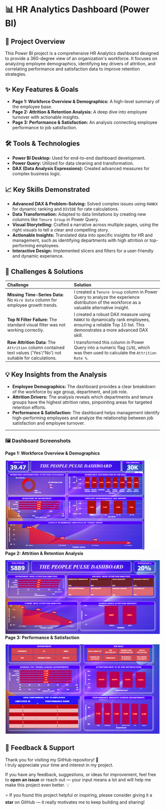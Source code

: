 # 📊 HR Analytics Dashboard (Power BI)

## 📌 Project Overview

This Power BI project is a comprehensive HR Analytics dashboard designed to provide a 360-degree view of an organization's workforce. It focuses on analyzing employee demographics, identifying key drivers of attrition, and correlating performance and satisfaction data to improve retention strategies.

## ✨ Key Features & Goals

- **Page 1: Workforce Overview & Demographics:** A high-level summary of the employee base.
- **Page 2: Attrition & Retention Analysis:** A deep dive into employee turnover with actionable insights.
- **Page 3: Performance & Satisfaction:** An analysis connecting employee performance to job satisfaction.

## 🛠️ Tools & Technologies

- **Power BI Desktop:** Used for end-to-end dashboard development.
- **Power Query:** Utilized for data cleaning and transformation.
- **DAX (Data Analysis Expressions):** Created advanced measures for complex business logic.

## 📈 Key Skills Demonstrated

- **Advanced DAX & Problem-Solving:** Solved complex issues using `RANKX` for dynamic ranking and `DIVIDE` for rate calculations.
- **Data Transformation:** Adapted to data limitations by creating new columns like `Tenure Group` in Power Query.
- **Visual Storytelling:** Crafted a narrative across multiple pages, using the right visuals to tell a clear and compelling story.
- **Actionable Insights:** Translated data into specific insights for HR and management, such as identifying departments with high attrition or top-performing employees.
- **Interactive Design:** Implemented slicers and filters for a user-friendly and dynamic experience.

## 🚀 Challenges & Solutions

| **Challenge** | **Solution** |
| :--- | :--- |
| **Missing Time-Series Data:** No `Hire Date` column for employee growth trends. | I created a `Tenure Group` column in Power Query to analyze the experience distribution of the workforce as a valuable alternative insight. |
| **Top N Filter Failure:** The standard visual filter was not working correctly. | I created a robust DAX measure using `RANKX` to dynamically rank employees, ensuring a reliable Top 10 list. This demonstrates a more advanced DAX skill. |
| **Raw Attrition Data:** The `Attrition` column contained text values ('Yes'/'No') not suitable for calculations. | I transformed this column in Power Query into a numeric flag (`1`/`0`), which was then used to calculate the `Attrition Rate %`. |

## 💡 Key Insights from the Analysis

- **Employee Demographics:** The dashboard provides a clear breakdown of the workforce by age group, department, and job role.
- **Attrition Drivers:** The analysis reveals which departments and tenure groups have the highest attrition rates, pinpointing areas for targeted retention efforts.
- **Performance & Satisfaction:** The dashboard helps management identify high-performing employees and analyze the relationship between job satisfaction and employee turnover.

---

### 🖼️ Dashboard Screenshots

**Page 1: Workforce Overview & Demographics**

![Wrokforce overview](./WORKFORCE%20OVER%20VIEW.PNG)
**Page 2: Attrition & Retention Analysis**

![Wrokforce Attrition](./WORKFORCE%20ATTRITION.PNG)
**Page 3: Performance & Satisfaction**

![Wrokforce Satisfaction](./WORKFORCE%20SATISFACTION.PNG)

## 💬 Feedback & Support  

Thank you for visiting my GitHub repository! 🙌  
I truly appreciate your time and interest in my project.  

If you have any feedback, suggestions, or ideas for improvement, feel free to **open an issue** or reach out — your input means a lot and will help me make this project even better. 💡  

⭐ If you found this project helpful or inspiring, please consider giving it a **star** on GitHub — it really motivates me to keep building and sharing!  




